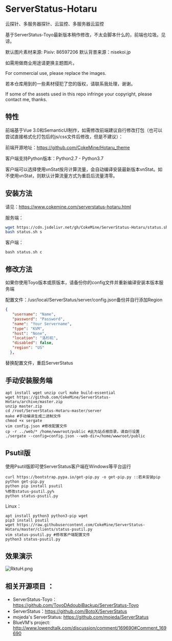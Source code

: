 # ServerStatus-Hotaru
云探针、多服务器探针、云监控、多服务器云监控

基于ServerStatus-Toyo最新版本稍作修改，不太会脚本什么的，前端也垃圾。见谅。

默认图片素材来源: Pixiv:  86597206 默认背景来源：nisekoi.jp

如需用做商业用途请更换主题图片。

For commercial use, please replace the images.

若本仓库用到的一些素材侵犯了您的版权，请联系我处理，谢谢。

If some of the assets used in this repo infringe your copyright, please contact me, thanks.

## 特性

前端基于Vue 3.0和SemanticUI制作，如需修改前端建议自行修改打包（也可以尝试直接格式化打包后的js/css文件后修改，但是不建议）：

前端开源地址：https://github.com/CokeMine/Hotaru_theme

客户端支持Python版本：Python2.7 - Python3.7

客户端可以选择使用vnStat按月计算流量，会自动编译安装最新版本vnStat。如不使用vnStat，则默认计算流量方式为重启后流量清零。

## 安装方法

请见：https://www.cokemine.com/serverstatus-hotaru.html

服务端：

```bash
wget https://cdn.jsdelivr.net/gh/CokeMine/ServerStatus-Hotaru/status.sh
bash status.sh s
```

客户端：

```
bash status.sh c
```

## 修改方法

如果你使用Toyo版本或原版本，请备份你的config文件并重新编译安装本版本服务端

配置文件：/usr/local/ServerStatus/server/config.json备份并自行添加Region

```json
{
   "username": "Name",
   "password": "Password",
   "name": "Your Servername",
   "type": "KVM",
   "host": "None",
   "location": "洛杉矶",
   "disabled": false,
   "region": "US"
  },
```

替换配置文件，重启ServerStatus

## 手动安装服务端

```
apt install wget unzip curl make build-essential
wget https://github.com/CokeMine/ServerStatus-Hotaru/archive/master.zip
unzip master.zip
cd /root/ServerStatus-Hotaru-master/server
make #手动编译生成二进制文件
chmod +x sergate
vim config.json #修改配置文件
cp -r ../web/* /home/wwwroot/public #此为站点根目录，请自行设置
./sergate --config=config.json --web-dir=/home/wwwroot/public
```

## Psutil版

使用Psutil版即可使ServerStatus客户端在Windows等平台运行

```
curl https://bootstrap.pypa.io/get-pip.py -o get-pip.py ::若未安装pip
python get-pip.py
python pip install psutil
%修改status-psutil.py%
python status-psutil.py
```

Linux：

```
apt install python3 python3-pip wget
pip3 install psutil
wget https://raw.githubusercontent.com/CokeMine/ServerStatus-Hotaru/master/clients/status-psutil.py
vim status-psutil.py #修改客户端配置文件
python3 status-psutil.py
```

## 效果演示

![RktuH.png](https://img.ams1.imgbed.xyz/2021/02/04/1nfJF.png)

## 相关开源项目 ： 
* ServerStatus-Toyo：https://github.com/ToyoDAdoubiBackup/ServerStatus-Toyo
* ServerStatus：https://github.com/BotoX/ServerStatus
* mojeda's ServerStatus: https://github.com/mojeda/ServerStatus
* BlueVM's project: http://www.lowendtalk.com/discussion/comment/169690#Comment_169690
